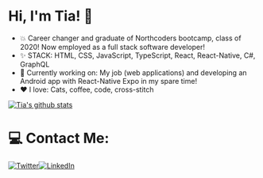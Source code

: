 # Hi, I'm Tia! 👋

+ :boom: Career changer and graduate of Northcoders bootcamp, class of 2020! Now employed as a full stack software developer!
+ :sparkles: STACK: HTML, CSS, JavaScript, TypeScript, React, React-Native, C#, GraphQL
+ :speech_balloon: Currently working on: My job (web applications) and developing an Android app with React-Native Expo in my spare time!
+ :heart: I love: Cats, coffee, code, cross-stitch

[![Tia's github stats](https://github-readme-stats.vercel.app/api?username=tiaeastwood&theme=radical)](https://github.com/tiaeastwood/github-readme-stats )

# 💻 Contact Me:
[![Twitter](https://img.icons8.com/nolan/64/twitter-squared.png)](https://twitter.com/TiaEastwood)[![LinkedIn](https://img.icons8.com/nolan/64/linkedin.png)](https://www.linkedin.com/in/tiaeastwood/)

              
